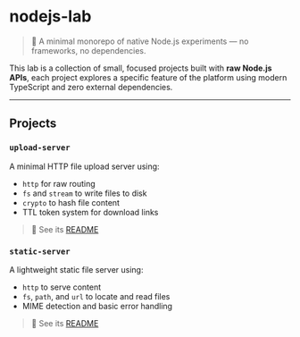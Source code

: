 # nodejs-lab

> 🧪 A minimal monorepo of native Node.js experiments — no frameworks, no dependencies.

This lab is a collection of small, focused projects built with **raw Node.js APIs**,
each project explores a specific feature of the platform using modern TypeScript and zero external dependencies.

---

## Projects

### `upload-server`

A minimal HTTP file upload server using:

- `http` for raw routing
- `fs` and `stream` to write files to disk
- `crypto` to hash file content
- TTL token system for download links

> 📄 See its [README](./apps/upload-server)

### `static-server`

A lightweight static file server using:

- `http` to serve content
- `fs`, `path`, and `url` to locate and read files
- MIME detection and basic error handling

> 📄 See its [README](./apps/static-server)
